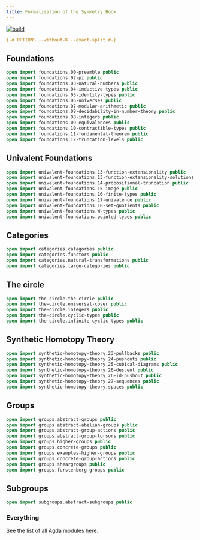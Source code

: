 ```yaml
---
title: Formalisation of the Symmetry Book
---
```


[![build](https://github.com/UniMath/SymmetryBookFormalization/actions/workflows/ci.yaml/badge.svg?branch=master)](https://github.com/UniMath/SymmetryBookFormalization/actions/workflows/ci.yaml)


```agda
{-# OPTIONS --without-K --exact-split #-}
```

## Foundations

```agda
open import foundations.00-preamble public
open import foundations.02-pi public
open import foundations.03-natural-numbers public
open import foundations.04-inductive-types public
open import foundations.05-identity-types public
open import foundations.06-universes public
open import foundations.07-modular-arithmetic public
open import foundations.08-decidability-in-number-theory public
open import foundations.08-integers public
open import foundations.09-equivalences public
open import foundations.10-contractible-types public
open import foundations.11-fundamental-theorem public
open import foundations.12-truncation-levels public
```

## Univalent Foundations

```agda
open import univalent-foundations.13-function-extensionality public
open import univalent-foundations.13-function-extensionality-solutions public
open import univalent-foundations.14-propositional-truncation public
open import univalent-foundations.15-image public
open import univalent-foundations.16-finite-types public
open import univalent-foundations.17-univalence public
open import univalent-foundations.18-set-quotients public
open import univalent-foundations.W-types public
open import univalent-foundations.pointed-types public

```

## Categories

```agda
open import categories.categories public
open import categories.functors public
open import categories.natural-transformations public
open import categories.large-categories public
```

## The circle

```agda
open import the-circle.the-circle public
open import the-circle.universal-cover public
open import the-circle.integers public
open import the-circle.cyclic-types public
open import the-circle.infinite-cyclic-types public
```

## Synthetic Homotopy Theory

```agda
open import synthetic-homotopy-theory.23-pullbacks public
open import synthetic-homotopy-theory.24-pushouts public
open import synthetic-homotopy-theory.25-cubical-diagrams public
open import synthetic-homotopy-theory.26-descent public
open import synthetic-homotopy-theory.26-id-pushout public
open import synthetic-homotopy-theory.27-sequences public
open import synthetic-homotopy-theory.spaces public
```

## Groups 

```agda
open import groups.abstract-groups public
open import groups.abstract-abelian-groups public
open import groups.abstract-group-actions public
open import groups.abstract-group-torsors public
open import groups.higher-groups public
open import groups.concrete-groups public
open import groups.examples-higher-groups public
open import groups.concrete-group-actions public
open import groups.sheargroups public
open import groups.furstenberg-groups public
```

## Subgroups

```agda
open import subgroups.abstract-subgroups public
```

### Everything

See the list of all Agda modules [here](everything.html).

